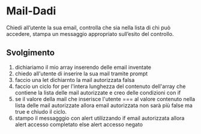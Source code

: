 Mail-Dadi
===
Chiedi all’utente la sua email,
controlla che sia nella lista di chi può accedere,
stampa un messaggio appropriato sull’esito del controllo.
## Svolgimento
1. dichiariamo il mio array inserendo delle email inventate
2. chiedo all'utente di inserire la sua mail tramite prompt
3. faccio una let dichiarnto la mail autorizzata falsa
4. faccio un ciclo for per l'intera lunghezza del contenuto dell'array che contiene la lista delle mail autorizzate e creo delle condizioni con if
5. se il valore della mail che inserisce l'utente === al valore contenuto nella lista delle mail autorizzate allora email autorizzata non sarà più false ma true e chiudo il ciclo.
6. stampo il messagggio con alert utilizzando if email autorizzata allora alert accesso completato else alert accesso negato
